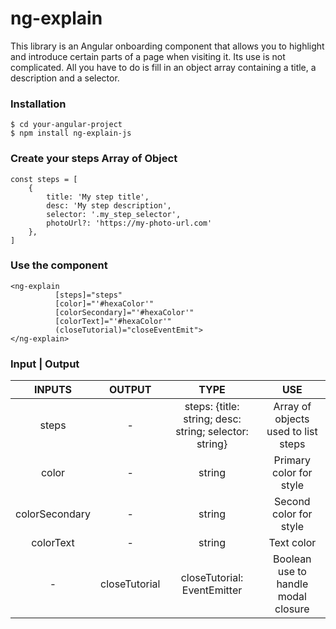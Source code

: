 # ng-explain  

This library is an Angular onboarding component that allows you to highlight and introduce certain parts of a page when 
visiting it. Its use is not complicated. All you have to do is fill in an object array containing a title, a description
and a selector.  

### Installation
    
```
$ cd your-angular-project
$ npm install ng-explain-js
```

### Create your steps Array of Object
```
const steps = [
    {
        title: 'My step title',
        desc: 'My step description',
        selector: '.my_step_selector',
        photoUrl?: 'https://my-photo-url.com'
    },
]
```

### Use the component
```
<ng-explain
          [steps]="steps"
          [color]="'#hexaColor'"
          [colorSecondary]="'#hexaColor'"
          [colorText]="'#hexaColor'"
          (closeTutorial)="closeEventEmit">
</ng-explain>
```

### Input | Output
|     INPUTS     |    OUTPUT     |                          TYPE                          |                 USE                 |
|:--------------:|:-------------:|:------------------------------------------------------:|:-----------------------------------:|
|     steps      |       -       | steps: {title: string; desc: string; selector: string} | Array of objects used to list steps |
|     color      |       -       |                         string                         |       Primary color for style       |
| colorSecondary |       -       |                         string                         |       Second color for style        |
|   colorText    |       -       |                         string                         |             Text color              |
|       -        | closeTutorial |          closeTutorial: EventEmitter<boolean>          | Boolean use to handle modal closure |
